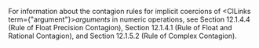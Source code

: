  



For information about the contagion rules for implicit coercions of <ClLinks  term={"argument"}><i>arguments</i></ClLinks> in numeric operations, see Section 12.1.4.4 (Rule of Float Precision Contagion), Section 12.1.4.1 (Rule of Float and Rational Contagion), and Section 12.1.5.2 (Rule of Complex Contagion). 



